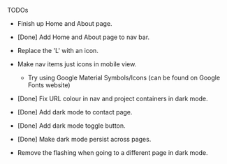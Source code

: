 TODOs
- Finish up Home and About page.
- [Done] Add Home and About page to nav bar.
- Replace the 'L' with an icon.
- Make nav items just icons in mobile view.
    - Try using Google Material Symbols/Icons (can be found on Google Fonts website)
    
- [Done] Fix URL colour in nav and project containers in dark mode.
- [Done] Add dark mode to contact page.
- [Done] Add dark mode toggle button.
- [Done] Make dark mode persist across pages.
- Remove the flashing when going to a different page in dark mode.